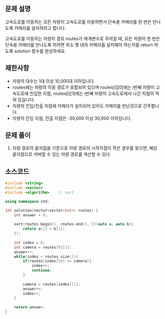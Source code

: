 ## 문제 설명
고속도로를 이동하는 모든 차량이 고속도로를 이용하면서 단속용 카메라를 한 번은 만나도록 카메라를 설치하려고 합니다.

고속도로를 이동하는 차량의 경로 routes가 매개변수로 주어질 때, 모든 차량이 한 번은 단속용 카메라를 만나도록 하려면 최소 몇 대의 카메라를 설치해야 하는지를 return 하도록 solution 함수를 완성하세요.


## 제한사항
- 차량의 대수는 1대 이상 10,000대 이하입니다.
- routes에는 차량의 이동 경로가 포함되어 있으며 routes[i][0]에는 i번째 차량이 고속도로에 진입한 지점, routes[i][1]에는 i번째 차량이 고속도로에서 나간 지점이 적혀 있습니다.
- 차량의 진입/진출 지점에 카메라가 설치되어 있어도 카메라를 만난것으로 간주합니다.
- 차량의 진입 지점, 진출 지점은 -30,000 이상 30,000 이하입니다.


## 문제 풀이
1. 차량 경로의 끝지점을 기준으로 차량 경로의 시작지점이 작은 경우를 찾으면,
   해당 끝지점으로 커버할 수 있는 차량 경로를 계산할 수 있다.


## 소스코드
```c++
#include <string>
#include <vector>
#include <algorithm>    // sort

using namespace std;

int solution(vector<vector<int>> routes) {
    int answer = 0;
    
    sort(routes.begin(), routes.end(), [](auto a, auto b){
        return a[1] < b[1];
    });
    
    int index = 0;
    int camera = routes[0][1];
    answer++;
    while(index < routes.size()){
        if(routes[index][0] <= camera){
            index++;
            continue;
        }
        
        camera = routes[index][1];
        answer++;
        index++;
    }
    
    return answer;
}
```